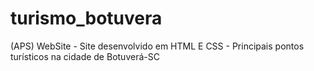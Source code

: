# turismo_botuvera
(APS) WebSite - Site desenvolvido em HTML E CSS - Principais pontos turísticos na cidade de Botuverá-SC
